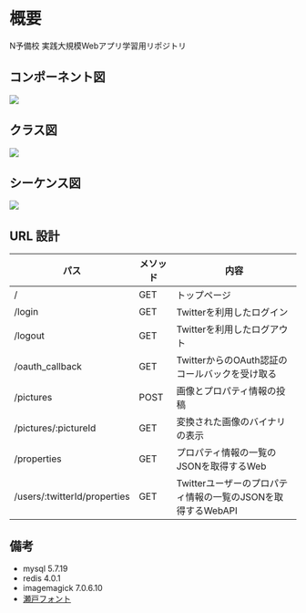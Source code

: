 # 概要
N予備校 実践大規模Webアプリ学習用リポジトリ

## コンポーネント図
![](http://www.plantuml.com/plantuml/png/RP51ImCn48Nl-HL3x_iNf0Sf2XQgxMrPP4p6TKooMPAfieZ_tT6L6eAtCEzzC--HRH7CSex117eMa0IPnnS1nvciS9gCcT5w70asXu0Bx396Ua_PR-330DoSJWVee8_fbMUsW_ciWEjaFUNLw53m2OjE7yXnMOS0lM3nPT2tWhLhlnplxoukNItdJ8zpJZDbOVf55Ff3TXpek1IXk79zqYuyOVZszZPDRugI-ydOtqQDkCUHhH-CkUI7hhkgm4QegLPRcpJJwcoZ_D-fFj1aQSLskzdIvFGZuGi0)

## クラス図
![](http://www.plantuml.com/plantuml/png/ZPBDRYen38NtUGgBrRqBtY1287IbYrI9gZ_Tfna3QJFno75QePPtBmmqJI65xaQsppcVCnv7CIofzShZGa08s2rN0erZjE8eADKP-soM20DBGPYyHuu3U5C0rfiOuJ-rECsjN9vFagmgzMjd9J76MekfGnPNRTwzEX7aArgwK6dVH-HIjYd06sgD2tlcNCGWJjRxuX7RhD7wmVY4C7zyGYkZqUdCWNMjzR_Ug9Z9h5MVZIef63kAJeWpIJNb9ezf_VLzy2jNTM719WgdNhxpBDEC5UBlGPDTwTQki4aUkMXCARmWom6a7pj33t_wvB-_t6BMThwoIUaj-pVCXkN3xauBWpXhFgcssX_3GByFX-TPb3ewLw2jf9fsUhz0v-nLxQelICfZlZojAh_gacICeKcj_m00)

## シーケンス図
![](http://www.plantuml.com/plantuml/png/jTFFIW9H50Rm_Jp5CAjQz08jmWY48C5oqQRDf1SPSXJ6iN0vvwRb7vYAr49QbL6ArIAYFv4FytN7r-XE3TA4e0NjxcA-t-5yd8daRTso2sP6KRHrjWdU1By6NO8UD7LkGTNY6RqOjNIJxUIiBKsTLuV7BuAxe2ElsXXU3PIVN_YXg95XYMBUPgQV07N1kw17y2fuRmIy3yv4_sGi42icLbU-JNDkm5lWVV13y3BeV1I7SmggZKNMMCh8-uYug7Xk6pG0FO5kPHOagGxuAvoUA7L0zKzaAPVTPfOTDv9smMABIJjdRMHdGhGebsOdy4uTJXVEBfoQQBZo8GxsGVBHzeS4EP-OTjx47MgWYd2ReAhOUvQDJBt9z6rBNhorfFtxefPDFSrYUjf8XWyeMEalPFZ0lg303H_6FpJXjU-zvbt0An6MJSdVvmC0)

## URL 設計

|パス|メソッド|内容|
|---|---|---|
|/|GET|トップページ|
|/login|GET|Twitterを利用したログイン|
|/logout|GET|Twitterを利用したログアウト|
|/oauth_callback|GET|TwitterからのOAuth認証のコールバックを受け取る|
|/pictures|POST|画像とプロパティ情報の投稿|
|/pictures/:pictureId|GET|変換された画像のバイナリの表示|
|/properties|GET|プロパティ情報の一覧のJSONを取得するWeb|
|/users/:twitterId/properties|GET|Twitterユーザーのプロパティ情報の一覧のJSONを取得するWebAPI|


## 備考

- mysql 5.7.19
- redis 4.0.1
- imagemagick 7.0.6.10
- [瀬戸フォント](http://setofont.osdn.jp/)
